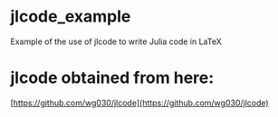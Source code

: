 # jlcode_example
Example of the use of jlcode to write Julia code in LaTeX

# jlcode obtained from here:

[https://github.com/wg030/jlcode](https://github.com/wg030/jlcode)


